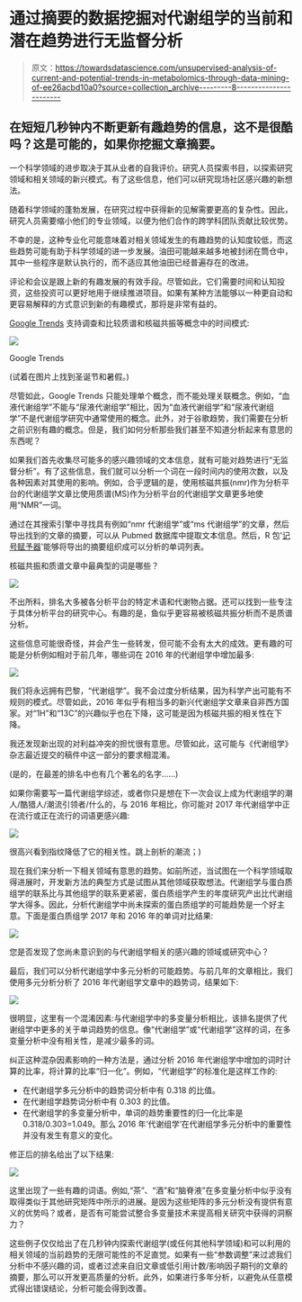 # 通过摘要的数据挖掘对代谢组学的当前和潜在趋势进行无监督分析

> 原文：<https://towardsdatascience.com/unsupervised-analysis-of-current-and-potential-trends-in-metabolomics-through-data-mining-of-ee26acbd10a0?source=collection_archive---------8----------------------->

## 在短短几秒钟内不断更新有趣趋势的信息，这不是很酷吗？这是可能的，如果你挖掘文章摘要。

一个科学领域的进步取决于其从业者的自我评价。研究人员探索书目，以探索研究领域和相关领域的新兴模式。有了这些信息，他们可以研究现场社区感兴趣的新想法。

随着科学领域的蓬勃发展，在研究过程中获得新的见解需要更高的复杂性。因此，研究人员需要缩小他们的专业领域，以便为他们合作的跨学科团队贡献比较优势。

不幸的是，这种专业化可能意味着对相关领域发生的有趣趋势的认知度较低，而这些趋势可能有助于科学领域的进一步发展。油田可能越来越多地被封闭在筒仓中，其中一些程序是默认执行的，而不适应其他油田已经普遍存在的改进。

评论和会议是跟上新的有趣发展的有效手段。尽管如此，它们需要时间和认知投资，这些投资可以更好地用于继续推进项目。如果有某种方法能够以一种更自动和更容易解释的方式意识到新的有趣模式，那将是非常有益的。

[Google Trends](https://trends.google.com/trends/) 支持调查和比较质谱和核磁共振等概念中的时间模式:

![](img/2cc1fd7fe20c95024965d3ad3c3e2b07.png)

Google Trends

(试着在图片上找到圣诞节和暑假。)

尽管如此，Google Trends 只能处理单个概念，而不能处理关联概念。例如，“血液代谢组学”不能与“尿液代谢组学”相比，因为“血液代谢组学”和“尿液代谢组学”不是代谢组学研究中通常使用的概念。此外，对于谷歌趋势，我们需要在分析之前识别有趣的概念。但是，我们如何分析那些我们甚至不知道分析起来有意思的东西呢？

如果我们首先收集尽可能多的感兴趣领域的文本信息，就有可能对趋势进行“无监督分析”。有了这些信息，我们就可以分析一个词在一段时间内的使用次数，以及各种因素对其使用的影响。例如，合乎逻辑的是，使用核磁共振(nmr)作为分析平台的代谢组学文章比使用质谱(MS)作为分析平台的代谢组学文章更多地使用“NMR”一词。

通过在其搜索引擎中寻找具有例如“nmr 代谢组学”或“ms 代谢组学”的文章，然后导出找到的文章的摘要，可以从 Pubmed 数据库中提取文本信息。然后，R 包'[记号赋予器](https://cran.r-project.org/web/packages/tokenizers/vignettes/introduction-to-tokenizers.html)'能够将导出的摘要组织成可以分析的单词列表。

核磁共振和质谱文章中最典型的词是哪些？

![](img/1a28cf78b82172b5089f88d0e0b4b32e.png)

不出所料，排名大多被各分析平台的特定术语和代谢物占据。还可以找到一些专注于具体分析平台的研究中心。有趣的是，鱼似乎更容易被核磁共振分析而不是质谱分析。

这些信息可能很奇怪，并会产生一些转发，但可能不会有太大的成效。更有趣的可能是分析例如相对于前几年，哪些词在 2016 年的代谢组学中增加最多:

![](img/5816c04b730bbe46c86e315372719c6b.png)

我们将永远拥有巴黎，“代谢组学”。我不会过度分析结果，因为科学产出可能有不规则的模式。尽管如此，2016 年似乎有相当多的新兴代谢组学文章来自非西方国家。对“1H”和“13C”的兴趣似乎也在下降，这可能是因为核磁共振的相关性在下降。

我还发现新出现的对利益冲突的担忧很有意思。尽管如此，这可能与《代谢组学》杂志最近提交的稿件中这一部分的要求相混淆。

(是的，在最差的排名中也有几个著名的名字……)

如果你需要写一篇代谢组学综述，或者你只是想在下一次会议上成为代谢组学的潮人/酷猎人/潮流引领者/什么的，与 2016 年相比，你可能对 2017 年代谢组学中正在流行或正在流行的词语更感兴趣:

![](img/2ef571624c804aee9286a71718a578a9.png)

很高兴看到指纹降低了它的相关性。跳上剖析的潮流；)

现在我们来分析一下相关领域有意思的趋势。如前所述，当试图在一个科学领域取得进展时，开发新方法的典型方式是试图从其他领域获取想法。代谢组学与蛋白质组学的联系比与其他组学的联系更紧密，蛋白质组学产生的年度研究产出比代谢组学大得多。因此，分析代谢组学中尚未探索的蛋白质组学的可能趋势是一个好主意。下面是蛋白质组学 2017 年和 2016 年的单词对比结果:

![](img/27e331867c14f71db59bee2bff45abdf.png)

您是否发现了您尚未意识到的与代谢组学相关的感兴趣的领域或研究中心？

最后，我们可以分析代谢组学中多元分析的可能趋势。与前几年的文章相比，我们使用多元分析分析了 2016 年代谢组学文章中的趋势词，结果如下:

![](img/ae312329cab8679a9cd3f1f7ed51fa89.png)

很明显，这里有一个混淆因素:与代谢组学中的多变量分析相比，该排名提供了代谢组学中更多的关于单词趋势的信息。像“代谢组学”或“代谢组学”这样的词，在多变量分析中没有相关性，是减少最多的词。

纠正这种混杂因素影响的一种方法是，通过分析 2016 年代谢组学中增加的词时计算的比率，将计算的比率“归一化”。例如，“代谢组学”的标准化是这样工作的:

*   在代谢组学多元分析中的趋势词分析中有 0.318 的比值。
*   在代谢组学趋势词分析中有 0.303 的比值。
*   在代谢组学的多变量分析中，单词的趋势重要性的归一化比率是 0.318/0.303=1.049。那么 2016 年‘代谢组学’在代谢组学多元分析中的重要性并没有发生有意义的变化。

修正后的排名给出了以下结果:

![](img/92f593a91d39090d5918b7fd6b3f7b67.png)

这里出现了一些有趣的词语。例如,“茶”、“酒”和“脑脊液”在多变量分析中似乎没有取得类似于其他研究矩阵中所示的进展。是因为这些矩阵的多元分析没有提供有意义的优势吗？或者，是否有可能尝试整合多变量技术来提高相关研究中获得的洞察力？

这些例子仅仅给出了在几秒钟内探索代谢组学(或任何其他科学领域)和可以利用的相关领域的当前趋势的无限可能性的不足直觉。如果有一些“参数调整”来过滤我们分析中不感兴趣的词，或者过滤来自旧文章或低引用计数/影响因子期刊的文章的摘要，那么可以开发更高质量的分析。此外，如果进行多年分析，以避免从任意模式得出错误结论，分析可能会得到改善。